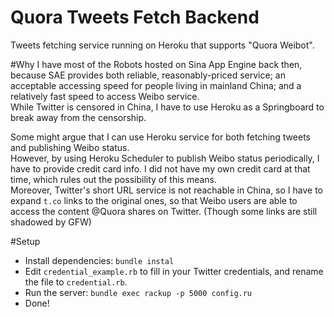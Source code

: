 Quora Tweets Fetch Backend
================
Tweets fetching service running on Heroku that supports "Quora Weibot".

#Why
I have most of the Robots hosted on Sina App Engine back then, because SAE provides both reliable, reasonably-priced service; an acceptable accessing speed for people living in mainland China; and a relatively fast speed to access Weibo service.  
While Twitter is censored in China, I have to use Heroku as a Springboard to break away from the censorship.

Some might argue that I can use Heroku service for both fetching tweets and publishing Weibo status.  
However, by using Heroku Scheduler to publish Weibo status periodically, I have to provide credit card info. I did not have my own credit card at that time, which rules out the possibility of this means.  
Moreover, Twitter's short URL service is not reachable in China, so I have to expand `t.co` links to the original ones, so that Weibo users are able to access the content @Quora shares on Twitter. (Though some links are still shadowed by GFW)

#Setup
- Install dependencies: `bundle instal`
- Edit `credential_example.rb` to fill in your Twitter credentials, and rename the file to `credential.rb`.
- Run the server: `bundle exec rackup -p 5000 config.ru`
- Done!
